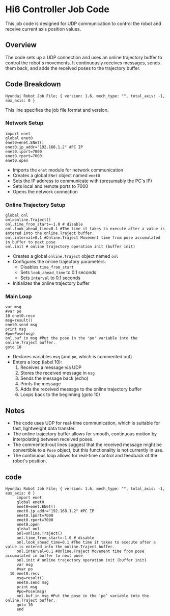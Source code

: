 # Hi6 Controller Job Code

This job code is designed for UDP communication to control the robot and receive current axis position values.

## Overview

The code sets up a UDP connection and uses an online trajectory buffer to control the robot's movements. It continuously receives messages, sends them back, and adds the received poses to the trajectory buffer.

## Code Breakdown

```text
Hyundai Robot Job File; { version: 1.6, mech_type: "", total_axis: -1, aux_axis: 0 }
```

This line specifies the job file format and version.

### Network Setup

```text
import enet
global enet0
enet0=enet.ENet()
enet0.ip_addr="192.168.1.2" #PC IP
enet0.lport=7000
enet0.rport=7000
enet0.open
```

- Imports the `enet` module for network communication
- Creates a global `ENet` object named `enet0`
- Sets the IP address to communicate with (presumably the PC's IP)
- Sets local and remote ports to 7000
- Opens the network connection

### Online Trajectory Setup

```text
global onl
onl=online.Traject()
onl.time_from_start=-1.0 # disable
onl.look_ahead_time=0.1 #The time it takes to execute after a value is entered into the online.Traject buffer.
onl.interval=0.1 #Online.Traject Movement time from pose accumulated in buffer to next pose
onl.init # online trajectory operation init (buffer init)
```

- Creates a global `online.Traject` object named `onl`
- Configures the online trajectory parameters:
  - Disables `time_from_start`
  - Sets `look_ahead_time` to 0.1 seconds
  - Sets `interval` to 0.1 seconds
- Initializes the online trajectory buffer

### Main Loop

```text
var msg
#var po
10 enet0.recv
msg=result()
enet0.send msg
print msg
#po=Pose(msg)
onl.buf_in msg #Put the pose in the 'po' variable into the online.Traject buffer.
goto 10
```

- Declares variables `msg` (and `po`, which is commented out)
- Enters a loop (label 10):
  1. Receives a message via UDP
  2. Stores the received message in `msg`
  3. Sends the message back (echo)
  4. Prints the message
  5. Adds the received message to the online trajectory buffer
  6. Loops back to the beginning (goto 10)

## Notes

- The code uses UDP for real-time communication, which is suitable for fast, lightweight data transfer.
- The online trajectory buffer allows for smooth, continuous motion by interpolating between received poses.
- The commented-out lines suggest that the received message might be convertible to a `Pose` object, but this functionality is not currently in use.
- The continuous loop allows for real-time control and feedback of the robot's position.

## code

```text
Hyundai Robot Job File; { version: 1.6, mech_type: "", total_axis: -1, aux_axis: 0 }
     import enet
     global enet0
     enet0=enet.ENet()
     enet0.ip_addr="192.168.1.2" #PC IP
     enet0.lport=7000
     enet0.rport=7000
     enet0.open
     global onl
     onl=online.Traject()
     onl.time_from_start=-1.0 # disable
     onl.look_ahead_time=0.1 #The time it takes to execute after a value is entered into the online.Traject buffer.
     onl.interval=0.1 #Online.Traject Movement time from pose accumulated in buffer to next pose
     onl.init # online trajectory operation init (buffer init)
     var msg
     #var po
  10 enet0.recv
     msg=result()
     enet0.send msg
     print msg
     #po=Pose(msg)
     onl.buf_in msg #Put the pose in the ‘po’ variable into the online.Traject buffer.
     goto 10
     end 
```
